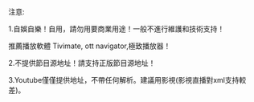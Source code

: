 注意:

1.自娛自樂！自用，請勿用要商業用途！一般不進行維護和技術支持！

推薦播放軟體 Tivimate, ott navigator,極致播放器！

2.不提供節目源地址！請支持正版節目源地址！

3.Youtube僅僅提供地址，不帶任何解析。建議用影視(影視直播對xml支持較差)。
